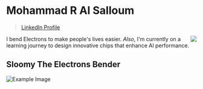 # Mohammad R Al Salloum

>[LinkedIn Profile](https://www.linkedin.com/in/mohammad-r-al-salloum-b3476a317)


  <img src="https://64.media.tumblr.com/e1f1c97123ae217eb731500e502e0083/tumblr_n9dxcikmIU1qc9zfzo7_r1_250.gif](https://media1.tenor.com/m/Sv3a2BBu69oAAAAd/elekid-elekid-uses-thunder.gif](https://th.bing.com/th/id/R.d7e2fb30bae2ed898452caaaa94a77c2?rik=A39NfN%2fXxyt1cQ&pid=ImgRaw&r=0" align="right">
  </div>

I bend Electrons to make people's lives easier.
*Also*, I'm currently on a learning journey
to design innovative chips that enhance AI performance.

## Sloomy The Electrons Bender

![Example Image](https://static1.cbrimages.com/wordpress/wp-content/uploads/2018/11/Aang-Redirect-Lighting.jpg)
